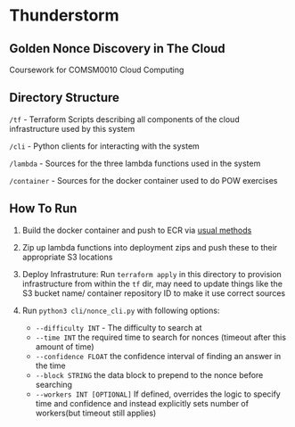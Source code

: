 # Thunderstorm

## Golden Nonce Discovery in The Cloud 

Coursework for COMSM0010 Cloud Computing

## Directory Structure

`/tf` - Terraform Scripts describing all components of the cloud infrastructure used by this system

`/cli` - Python clients for interacting with the system

`/lambda` - Sources for the three lambda functions used in the system

`/container` - Sources for the docker container used to do POW exercises

## How To Run

1. Build the docker container and push to ECR via [usual methods](https://docs.aws.amazon.com/AmazonECR/latest/userguide/docker-push-ecr-image.html)

2. Zip up lambda functions into deployment zips and push these to their appropriate S3 locations

3. Deploy Infrastruture: Run `terraform apply` in this directory to provision infrastructure from within the `tf` dir, may need to update things like the S3 bucket name/ container repository ID to make it use correct sources

4. Run `python3 cli/nonce_cli.py` with following options: 
    - `--difficulty INT` - The difficulty to search at
    - `--time INT` the required time to search for nonces (timeout after this amount of time)
    - `--confidence FLOAT` the confidence interval of finding an answer in the time
    - `--block STRING` the data block to prepend to the nonce before searching
    - `--workers INT [OPTIONAL]` If defined, overrides the logic to specify time and confidence and instead explicitly sets number of workers(but timeout still applies)
